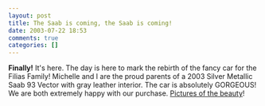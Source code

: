 ```yaml
---
layout: post
title: The Saab is coming, the Saab is coming!
date: 2003-07-22 18:53
comments: true
categories: []
---
```

<b>Finally!</b>
It's here. The day is here to mark the rebirth of the fancy car for the Filias Family! Michelle and I are the proud parents of a 2003 Silver Metallic Saab 93 Vector with gray leather interior. The car is absolutely GORGEOUS! We are both extremely happy with our purchase. <a href="http://www.filias.com/cgi-bin/album.pl?album=2003%20Albums/07.22.2003.FinallySaab93Vector">Pictures of the beauty</a>!
